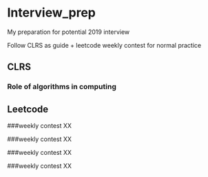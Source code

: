 # Interview_prep
My preparation for potential 2019 interview

Follow CLRS as guide + leetcode weekly contest for normal practice

## CLRS

### Role of algorithms in computing


## Leetcode

###weekly contest XX

###weekly contest XX

###weekly contest XX

###weekly contest XX

